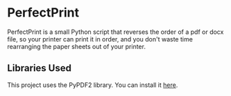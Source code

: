 # PerfectPrint
PerfectPrint is a small Python script that reverses the order of a pdf or docx file, so your printer can print it in order, and you don't waste time rearranging the paper sheets out of your printer.
## Libraries Used
This project uses the PyPDF2 library. You can install it [here](https://pypi.org/project/PyPDF2/).